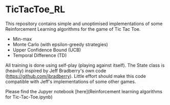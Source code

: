 # TicTacToe_RL
This repository contains simple and unoptimised implementations of some Reinforcement Learning algorithms for the game of Tic Tac Toe.

* Min-max
* Monte Carlo (with epsilon-greedy strategies)
* Upper Confidence Bound (UCB)
* Temporal Difference (TD)

All training is done using self-play (playing against itself).
The State class is (heavily) inspired by Jeff Bradberry's own code (https://github.com/jbradberry).
Little effort should make this code compatible with Jeff's implementations of some other games.

Please find the Jupyer notebook [here](Reinforcement learning algorithms for Tic-Tac-Toe.ipynb)
